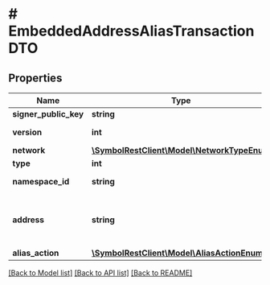 # # EmbeddedAddressAliasTransactionDTO

## Properties

Name | Type | Description | Notes
------------ | ------------- | ------------- | -------------
**signer_public_key** | **string** | Public key. |
**version** | **int** | Entity version. |
**network** | [**\SymbolRestClient\Model\NetworkTypeEnum**](NetworkTypeEnum.md) |  |
**type** | **int** |  |
**namespace_id** | **string** | Namespace identifier. |
**address** | **string** | Address encoded using a 32-character set. |
**alias_action** | [**\SymbolRestClient\Model\AliasActionEnum**](AliasActionEnum.md) |  |

[[Back to Model list]](../../README.md#models) [[Back to API list]](../../README.md#endpoints) [[Back to README]](../../README.md)
